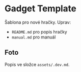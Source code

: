 # Gadget Template

Šablona pro nové hračky.
Uprav:
- `README.md` pro popis hračky
- `manual.md` pro manuál

## Foto

Popis ve složce `assets/.dev.md`.
